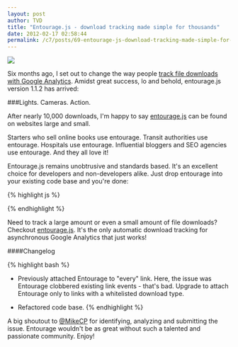 ```yaml
---
layout: post
author: TVD
title: "Entourage.js - download tracking made simple for thousands"
date: 2012-02-17 02:58:44
permalink: /c7/posts/69-entourage-js-download-tracking-made-simple-for-thousands
---
```


<a href="http://techoctave.com/entourage/"><img src="https://techoctave.com/c7/static/entourage.png"/></a>


Six months ago, I set out to change the way people [track file downloads with Google Analytics][1]. Amidst great success, lo and behold, entourage.js version 1.1.2 has arrived:

###Lights. Cameras. Action.

After nearly 10,000 downloads, I'm happy to say [entourage.js][2] can be found on websites large and small. 

Starters who sell online books use entourage. Transit authorities use entourage. Hospitals use entourage. Influential bloggers and SEO agencies use entourage. And they all love it!

Entourage.js remains unobtrusive and standards based. It's an excellent choice for developers and non-developers alike. Just drop entourage into your existing code base and you're done:

{% highlight js %}
<script type="text/javascript" src="entourage.js"></script>
{% endhighlight %}


Need to track a large amount or even a small amount of file downloads? Checkout [entourage.js][3]. It's the only automatic download tracking for asynchronous Google Analytics that just works!

####Changelog

{% highlight bash %}
- Previously attached Entourage to "every" link. Here, the issue was Entourage clobbered existing link events - that's bad. Upgrade to attach Entourage only to links with a whitelisted download type.

- Refactored code base.
{% endhighlight %}


A big shoutout to [@MikeCP][4] for identifying, analyzing and submitting the issue. Entourage wouldn't be as great without such a talented and passionate community. Enjoy!


  [1]: https://techoctave.com/posts/58-entourage-js-automatic-download-tracking-for-asynchronous-google-analytics
  [2]: http://techoctave.com/entourage/
  [3]: http://techoctave.com/entourage/
  [4]: https://twitter.com/#!/MikeCP
